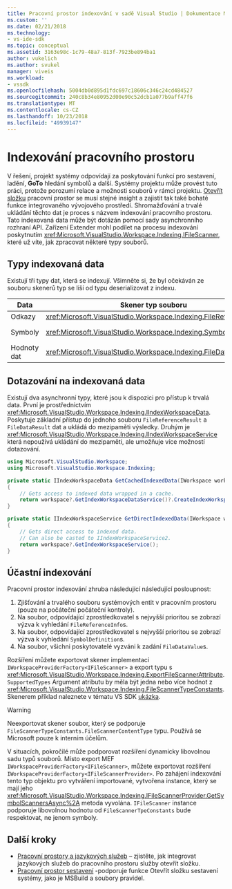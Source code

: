 ```yaml
---
title: Pracovní prostor indexování v sadě Visual Studio | Dokumentace Microsoftu
ms.custom: ''
ms.date: 02/21/2018
ms.technology:
- vs-ide-sdk
ms.topic: conceptual
ms.assetid: 3163e98c-1c79-48a7-813f-7923be894ba1
author: vukelich
ms.author: svukel
manager: viveis
ms.workload:
- vssdk
ms.openlocfilehash: 5004db0d895d1fdc697c18606c346c24cd484527
ms.sourcegitcommit: 240c8b34e80952d00e90c52dcb1a077b9aff47f6
ms.translationtype: MT
ms.contentlocale: cs-CZ
ms.lasthandoff: 10/23/2018
ms.locfileid: "49939147"
---
```

# <a name="workspace-indexing"></a>Indexování pracovního prostoru

V řešení, projekt systémy odpovídají za poskytování funkcí pro sestavení, ladění, **GoTo** hledání symbolů a další. Systémy projektu může provést tuto práci, protože porozumí relace a možnosti souborů v rámci projektu. [Otevřít složku](../ide/develop-code-in-visual-studio-without-projects-or-solutions.md) pracovní prostor se musí stejné insight a zajistit tak také bohaté funkce integrovaného vývojového prostředí. Shromažďování a trvalé ukládání těchto dat je proces s názvem indexování pracovního prostoru. Tato indexovaná data může být dotázán pomocí sady asynchronního rozhraní API. Zařízení Extender mohl podílet na procesu indexování poskytnutím <xref:Microsoft.VisualStudio.Workspace.Indexing.IFileScanner>, které už víte, jak zpracovat některé typy souborů.

## <a name="types-of-indexed-data"></a>Typy indexovaná data

Existují tři typy dat, která se indexují. Všimněte si, že byl očekáván ze souboru skenerů typ se liší od typu deserializovat z indexu.

|Data|Skener typ souboru|Typ výsledku dotazu indexu|Související typy|
|--|--|--|--|
|Odkazy|<xref:Microsoft.VisualStudio.Workspace.Indexing.FileReferenceInfo>|<xref:Microsoft.VisualStudio.Workspace.Indexing.FileReferenceResult>|<xref:Microsoft.VisualStudio.Workspace.Indexing.FileReferenceInfoType>|
|Symboly|<xref:Microsoft.VisualStudio.Workspace.Indexing.SymbolDefinition>|<xref:Microsoft.VisualStudio.Workspace.Indexing.SymbolDefinitionSearchResult>|<xref:Microsoft.VisualStudio.Workspace.Indexing.ISymbolService> by měl být použít namísto `IIndexWorkspaceService` pro dotazy|
|Hodnoty dat|<xref:Microsoft.VisualStudio.Workspace.Indexing.FileDataValue>|<xref:Microsoft.VisualStudio.Workspace.Indexing.FileDataResult`1>||

## <a name="querying-for-indexed-data"></a>Dotazování na indexovaná data

Existují dva asynchronní typy, které jsou k dispozici pro přístup k trvalá data. První je prostřednictvím <xref:Microsoft.VisualStudio.Workspace.Indexing.IIndexWorkspaceData>. Poskytuje základní přístup do jednoho souboru `FileReferenceResult` a `FileDataResult` dat a ukládá do mezipaměti výsledky. Druhým je <xref:Microsoft.VisualStudio.Workspace.Indexing.IIndexWorkspaceService> která nepoužívá ukládání do mezipaměti, ale umožňuje více možností dotazování.

```csharp
using Microsoft.VisualStudio.Workspace;
using Microsoft.VisualStudio.Workspace.Indexing;

private static IIndexWorkspaceData GetCachedIndexedData(IWorkspace workspace)
{
    // Gets access to indexed data wrapped in a cache.
    return workspace?.GetIndexWorkspaceDataService()?.CreateIndexWorkspaceData();
}

private static IIndexWorkspaceService GetDirectIndexedData(IWorkspace workspace)
{
    // Gets direct access to indexed data.
    // Can also be casted to IIndexWorkspaceService2.
    return workspace?.GetIndexWorkspaceService();
}
```

## <a name="participating-in-indexing"></a>Účastní indexování

Pracovní prostor indexování zhruba následující následující posloupnost:

1. Zjišťování a trvalého souboru systémových entit v pracovním prostoru (pouze na počáteční počáteční kontroly).
1. Na soubor, odpovídající zprostředkovatel s nejvyšší prioritou se zobrazí výzva k vyhledání `FileReferenceInfo`s.
1. Na soubor, odpovídající zprostředkovatel s nejvyšší prioritou se zobrazí výzva k vyhledání `SymbolDefinition`s.
1. Na soubor, všichni poskytovatelé vyzváni k zadání `FileDataValue`s.

Rozšíření můžete exportovat skener implementací `IWorkspaceProviderFactory<IFileScanner>` a export typu s <xref:Microsoft.VisualStudio.Workspace.Indexing.ExportFileScannerAttribute>. `SupportedTypes` Argument atributu by měla být jedna nebo více hodnot z <xref:Microsoft.VisualStudio.Workspace.Indexing.FileScannerTypeConstants>. Skenerem příklad naleznete v tématu VS SDK [ukázka](https://github.com/Microsoft/VSSDK-Extensibility-Samples/blob/master/Open_Folder_Extensibility/C%23/SymbolScannerSample/TxtFileSymbolScanner.cs).

> [!WARNING]
> Neexportovat skener soubor, který se podporuje `FileScannerTypeConstants.FileScannerContentType` typu. Používá se Microsoft pouze k interním účelům.

V situacích, pokročilé může podporovat rozšíření dynamicky libovolnou sadu typů souborů. Místo export MEF `IWorkspaceProviderFactory<IFileScanner>`, můžete exportovat rozšíření `IWorkspaceProviderFactory<IFileScannerProvider>`. Po zahájení indexování tento typ objektu pro vytváření importované, vytvořena instance, který se mají jeho <xref:Microsoft.VisualStudio.Workspace.Indexing.IFileScannerProvider.GetSymbolScannersAsync%2A> metoda vyvolána. `IFileScanner` instance podporuje libovolnou hodnotu od `FileScannerTpeConstants` bude respektovat, ne jenom symboly.

## <a name="next-steps"></a>Další kroky

* [Pracovní prostory a jazykových služeb](workspace-language-services.md) – zjistěte, jak integrovat jazykových služeb do pracovního prostoru služby otevřít složku.
* [Pracovní prostor sestavení](workspace-build.md) -podporuje funkce Otevřít složku sestavení systémy, jako je MSBuild a soubory pravidel.